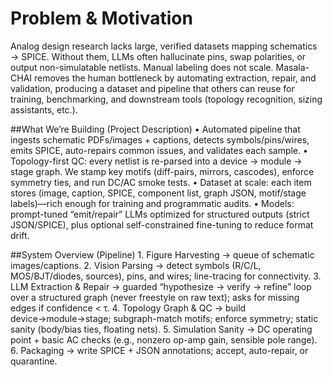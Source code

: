 # Problem & Motivation

Analog design research lacks large, verified datasets mapping schematics → SPICE. Without them, LLMs often hallucinate pins, swap polarities, or output non-simulatable netlists. Manual labeling does not scale. Masala-CHAI removes the human bottleneck by automating extraction, repair, and validation, producing a dataset and pipeline that others can reuse for training, benchmarking, and downstream tools (topology recognition, sizing assistants, etc.).

##What We’re Building (Project Description)
	•	Automated pipeline that ingests schematic PDFs/images + captions, detects symbols/pins/wires, emits SPICE, auto-repairs common issues, and validates each sample.
	•	Topology-first QC: every netlist is re-parsed into a device → module → stage graph. We stamp key motifs (diff-pairs, mirrors, cascodes), enforce symmetry ties, and run DC/AC smoke tests.
	•	Dataset at scale: each item stores (image, caption, SPICE, component list, graph JSON, motif/stage labels)—rich enough for training and programmatic audits.
	•	Models: prompt-tuned “emit/repair” LLMs optimized for structured outputs (strict JSON/SPICE), plus optional self-constrained fine-tuning to reduce format drift.

##System Overview (Pipeline)
	1.	Figure Harvesting → queue of schematic images/captions.
	2.	Vision Parsing → detect symbols (R/C/L, MOS/BJT/diodes, sources), pins, and wires; line-tracing for connectivity.
	3.	LLM Extraction & Repair → guarded “hypothesize → verify → refine” loop over a structured graph (never freestyle on raw text); asks for missing edges if confidence < τ.
	4.	Topology Graph & QC → build device→module→stage; subgraph-match motifs; enforce symmetry; static sanity (body/bias ties, floating nets).
	5.	Simulation Sanity → DC operating point + basic AC checks (e.g., nonzero op-amp gain, sensible pole range).
	6.	Packaging → write SPICE + JSON annotations; accept, auto-repair, or quarantine.
